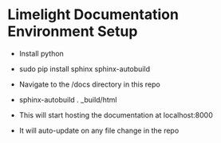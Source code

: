 # Limelight Documentation Environment Setup

* Install python
* sudo pip install sphinx sphinx-autobuild
* Navigate to the /docs directory in this repo
* sphinx-autobuild . _build/html

* This will start hosting the documentation at localhost:8000
* It will auto-update on any file change in the repo
